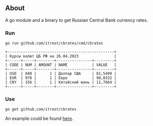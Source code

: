## About

A go module and a binary to get Russian Central Bank currency rates.

### Run
`go run github.com/itroot/cbrates/cmd/cbrates`

```
+------------------------------------------------+
| Курсы валют ЦБ РФ на 26.04.2023                |
+------+-----+--------+----------------+---------+
| CODE | NUM | AMOUNT | NAME           | VALUE   |
+------+-----+--------+----------------+---------+
| USD  | 840 |      1 | Доллар США     | 81,5499 |
| EUR  | 978 |      1 | Евро           | 90,0332 |
| CNY  | 156 |      1 | Китайский юань | 11,7664 |
+------+-----+--------+----------------+---------+
```

### Use

```
go get github.com/itroot/cbrates
```

An example could be found [here](https://github.com/itroot/cbrates/blob/master/example_test.go).
